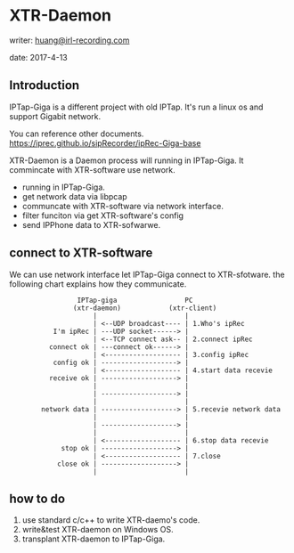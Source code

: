 # XTR-Daemon


writer: huang@irl-recording.com

date: 2017-4-13



## Introduction

IPTap-Giga is a different project with old IPTap. It's run a linux os and support Gigabit network. 

You can reference other documents. <https://iprec.github.io/sipRecorder/ipRec-Giga-base>

XTR-Daemon is a Daemon process will running in IPTap-Giga. It commincate with XTR-software use network.

* running in IPTap-Giga.
* get network data via libpcap
* communcate with XTR-software via network interface.
* filter funciton via get XTR-software's config
* send IPPhone data to XTR-sofwarwe.


## connect to XTR-software

We can use network interface let IPTap-Giga connect to XTR-sfotware. the following chart explains how they communicate. 

```
                 IPTap-giga                 PC
                (xtr-daemon)            (xtr-client)
                     |                      |
                     | <--UDP broadcast---- | 1.Who's ipRec
           I'm ipRec | ---UDP socket------> |
                     | <--TCP connect ask-- | 2.connect ipRec
          connect ok | ---connect ok------> |
                     | <------------------- | 3.config ipRec
           config ok | -------------------> |
                     | <------------------- | 4.start data recevie
          receive ok | -------------------> |
                     |                      |
                     | -------------------> | 
                     |                      |
        network data | -------------------> | 5.recevie network data
                     |                      |
                     | -------------------> |
                     |                      |
                     | <------------------- | 6.stop data recevie
             stop ok | -------------------> |
                     | <------------------- | 7.close
            close ok | -------------------> |
                     |                      |

```

## how to do

1. use standard c/c++ to write XTR-daemo's code.
2. write&test XTR-daemon on Windows OS.
3. transplant XTR-daemon to IPTap-Giga.




